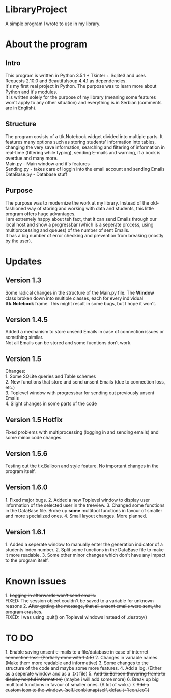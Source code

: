 # LibraryProject
A simple program I wrote to use in my library.

<h1>About the program</h1>
<h2>Intro</h2>
This program is written in Python 3.5.1 + Tkinter + Sqlite3 and uses Requests 2.10.0 and Beautifulsoup 4.4.1 as dependencies.<br>
It's my first real project in Python. The purpose was to learn more about Python and it's modules.<br>
It is written solely for the purpose of my library (meaning some features won't apply to any other situation) 
and everything is in Serbian (comments are in English).

<h2>Structure</h2>
The program cosists of a ttk.Notebook widget divided into multiple parts. It features many options such as storing students' 
information into tables, changing the very save information, searching and filtering of information in real-time (filtering while typing), 
sending E-mails and warning, if a book is overdue and many more.<br>
Main.py - Main window and it's features<br>
Sending.py - takes care of loggin into the email account and sending Emails<br>
DataBase.py - Database stuff

<h2>Purpose</h2>
The purpose was to modernize the work at my library. Instead of the old-fashioned way of storing and working with data and students,
this little program offers huge advantages.<br>
I am extremely happy about teh fact, that it can send Emails through our local host and show a progressbar (which is a seperate process, 
using multiprocessing and queues) of the number of sent Emails.<br>
It has a big number of error checking and prevention from breaking (mostly by the user).

<h1>Updates</h1>

<h2>Version 1.3</h2>
Some radical changes in the structure of the Main.py file. The <b>Window</b> class broken down into multiple classes, each for every individual <b>ttk.Notebook</b> frame. This might result in some bugs, but I hope it won't.

<h2>Version 1.4.5</h2>
Added a mechanism to store unsend Emails in case of connection issues or something similar.<br>
Not all Emails can be stored and some fucntions don't work.

<h2>Version 1.5</h2>
Changes: <br>
1. Some SQLite queries and Table schemes<br>
2. New functions that store and send unsent Emails (due to connection loss, etc.)<br>
3. Toplevel window with progressbar for sending out previously unsent Emails<br>
4. Slight changes in some parts of the code<br>

<h2>Version 1.5 Hotfix</h2>
Fixed problems with multiprocessing (logging in and sending emails) and some minor code changes.

<h2>Version 1.5.6</h2>
Testing out the tix.Balloon and style feature. No important changes in the program itself.

<h2>Version 1.6.0</h2>
1. Fixed major bugs.
2. Added a new Toplevel window to display user information of the selected user in the treeview.
3. Changed some functions in the DataBase file. Broke up <b>some</b> multitool functions in favour of smaller and more specialized ones.
4. Small layout changes. More planned.

<h2>Version 1.6.1</h2>
1. Added a seperate window to manually enter the generation indicator of a students index number.
2. Split some functions in the DataBase file to make it more readable.
3. Some other minor changes which don't have any impact to the program itself.

<h1>Known issues</h1>
1. <strike>Logging in afterwards won't send emails.</strike> <br>FIXED: The session object couldn't be saved to a variable for unknown reasons
2. <strike>After getting the message, that all unsent emails were sent, the program crashes.</strike> <br>FIXED: I was using .quit() on Toplevel windows instead of .destroy()

<h1>TO DO</h1>
1. <strike>Enable saving unsent e-mails to a file/database in case of internet connection loss. (Partially done with 1.4.5)</strike>
2. Changes in variable names. (Make them more readable and informative)
3. Some changes to the structure of the code and maybe some more features.
4. Add a log. (Either as a seperate window and as a .txt file)
5. <strike>Add tix.Balloon (hovering frame to display helpful information)</strike> (maybe i will add some more)
6. Break up big multitool functions in favour of smaller ones. (A lot of wokr.)
7. <strike>Add a custom icon to the window. (self.iconbitmap(self, default='icon.ico'))</strike>
